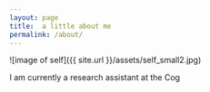 ```yaml
---
layout: page
title:  a little about me
permalink: /about/
---
```


![image of self]({{ site.url }}/assets/self_small2.jpg)

I am currently a research assistant at the Cog